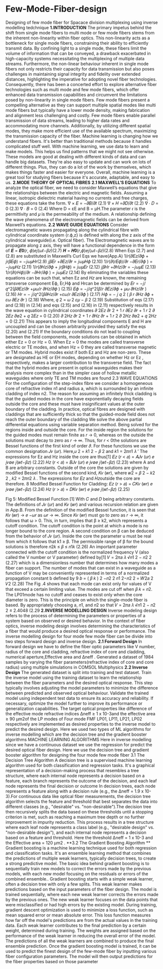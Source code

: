# Few-Mode-Fiber-design
Designing of few mode fiber for Spacace division multiplexing using inverse modelling tedchnique
**1.INTRODUCTION**
The primary impetus behind the shift from single mode fibers to multi mode or few mode fibers stems from the inherent non-linearity within fiber optics. This non-linearity acts as a bottleneck for single mode fibers, constraining their ability to efficiently transmit data. By confining light to a single mode, these fibers limit the volume of information that can be conveyed, a drawback exacerbated in high-capacity systems necessitating the multiplexing of multiple data streams. Furthermore, the non-linear behaviour inherent in single mode fibers not only restricts their capacity for data transmission but also poses challenges in maintaining signal integrity and fidelity over extended distances, highlighting the imperative for adopting novel fiber technologies. 
Consequently, there has been a concerted effort to explore alternative fiber technologies such as multi mode and few mode fibers, which offer enhanced data transmission capabilities and circumvent the limitations posed by non-linearity in single mode fibers.
Few mode fibers present a compelling alternative as they can support multiple spatial modes like multi mode fibers but typically have a lower mode density, making fabrication and alignment less challenging and costly. Few mode fibers enable parallel transmission of data streams, leading to higher data rates and accommodating more channels. Additionally, by utilizing different spatial modes, they make more efficient use of the available spectrum, maximizing the transmission capacity of the fiber.
Machine learning is changing how we understand fibers. It's better than traditional methods because it handles complicated stuff well. With machine learning, we use data to learn and make models. This helps us find patterns that we might not see otherwise. 
These models are good at dealing with different kinds of data and can handle big datasets. They're also easy to update and can work on lots of different things. Plus, they can do a lot of the work by themselves, which makes things faster and easier for everyone. Overall, machine learning is a great tool for studying fibers because it's accurate, adaptable, and easy to us.
**2.MODE THEORY OF OPTICAL FIBRES**
**2.1 MAXWELL’S EQUATIONS**
To analyze the optical fiber, we need to consider Maxwell’s equations that give the relationships between the electric and magnetic fields. Assuming a linear, isotropic dielectric material having no currents and free charges, 
these equations take the form.
∇ × 𝐸 = −𝜕𝐵/𝜕𝑡 (2.1)
∇ × 𝐻 =𝜕𝐷/𝜕𝑡 (2.2)
∇ ∙ 𝐷 = 0 (2.3)
∇ ∙ 𝐵 = 0 (2.4)
Where D = εE and B = μH.The parameter 𝜖 is the permittivity and 𝜇 is the permeability of the medium. A relationship defining the wave phenomena of the electromagnetic fields can be derived from Maxwell’s equations.
**2.2 WAVE GUIDE EQUATIONS**
Consider electromagnetic waves propagating along the cylindrical fibre with cylindrical coordinate system {r.ϕ,z} is defined with along the z axis of the cylindrical waveguide(i.e. Optical fiber). The 
Electromagnetic waves are to propagate along z axis, they will have a functional dependence in the form of
𝑬 = 𝑬𝟎(𝑟, 𝜙)𝑒𝑗(𝜔𝑡−𝛽𝑧)(2.7)
𝑯 = 𝑯𝟎(𝑟,𝜙)𝑒𝑗(𝜔𝑡−𝛽𝑧)(2.8)
When Eqs (2.7) and (2.8) are substituted in Maxwell’s Curl Eqs
we have(App.A) 
1/𝑟(𝜕𝐸𝑧/𝜕𝜙 + 𝑗𝑟𝛽𝐸𝜙) = −𝑗𝜔𝜇𝐻𝑟(2.9)
𝑗𝛽𝐸𝑟 +𝜕𝐸𝑧/𝜕𝑟 = 𝑗𝜔𝜇𝐻𝜙 (2.10)
1/𝑟(𝜕(𝑟𝐸𝜙)/𝜕𝑟 −𝜕𝐸𝑟/𝜕𝜙 ) = −𝑗𝜔𝜇𝐻𝑧 (2.11)
1/𝑟(𝜕𝐻𝑧/𝜕𝜙 + 𝑗𝑟𝛽𝐻𝜙) = 𝑗𝜔𝜇𝐸𝑟 (2.12)
𝑗𝛽𝐻𝑟 +𝜕𝐻𝑧/𝜕𝑟 = −𝑗𝜔𝜇𝐸 (2.13)
1/𝑟(𝜕(𝑟𝐻𝜙)/𝜕𝑟 −𝜕𝐻𝑟/𝜕𝜙 ) = 𝑗𝜔𝜇𝐸𝑧 (2.14)
By eliminating the variables these equations can be such that, when Ez
and 𝐻𝑧 are known, the remaining transverse component Eϕ, Er,Hϕ and Hrcan be determined by
𝐸𝑟 = −𝑗/𝑞^2(𝛽𝜕𝐸𝑧/𝜕𝑟 +𝜇𝜔/𝑟 𝜕𝐻𝑧/𝜕𝜙 ) (2.15)
𝐸𝜙 = −𝑗/𝑞^2(𝛽/𝑟 𝜕𝐸𝑧/𝜕𝜙 + 𝜇𝜔 𝜕𝐻𝑧/𝜕𝑟 ) (2.16)
𝐻𝑟 = −
𝑗/𝑞^2(𝛽𝜕𝐻𝑧/𝜕𝑟 +𝜀𝜔/𝑟 𝜕𝐸𝑧/𝜕𝜙 ) (2.17)
𝐻𝜙 = −
𝑗
𝑞
2
(
𝛽
𝑟
𝜕𝐻𝑧
𝜕𝜙 + 𝜀𝜔
𝜕𝐸𝑧
𝜕𝑟 ) (2.18)
Where, 
 𝑞
2 = 𝜔
2
𝜀𝜇 − 𝛽
2
 (2.19)
Substitution of eqs (2.17) and (2.18) in (2.14) and eqs (2.15) and (2.16) in 
(2.11) respectively results in the wave equation in cylindrical coordinates 
𝜕
2𝐸𝑧
𝜕𝑟
2 +
1
𝑟
𝜕𝐸𝑧
𝜕𝑟 +
1
𝑟
2
𝜕
2𝐸𝑧
𝜕∅2 + 𝑞
2𝐸𝑧 = 0 (2.20)
𝜕
2𝐻𝑧
𝜕𝑟
2 +
1
𝑟
𝜕𝐻𝑧
𝜕𝑟 +
1
𝑟
2
𝜕
2𝐻𝑧
𝜕∅2 + 𝑞
2𝐻𝑧 = 0 (2.21)
This appears to imply the longitudinal components E and H are uncoupled 
and can be chosen arbitrarily provided they satisfy the eqs (2.20) and (2.21)
If the boundary conditions do not lead to coupling between the field 
components, mode solutions can be obtained in which either Ez = 0 or Hz
= 0. When Ez = 0 the modes are called transverse electric or TE modes, 
and when Hz = 0 they are called transverse magnetic or TM modes. Hybrid 
modes exist if both Ez
and Hz
are non-zero. These are designated as HE 
or EH modes, depending on whether Hz or Ez
, respectively, makes a larger 
contribution to the transverse field. The fact that the hybrid modes are 
present in optical waveguides makes their analysis more complex than in 
the simpler case of hollow metallic waveguides where only TE and TM 
modes are found 
2.3 WAVE EQUATIONS
For the configuration of the step-index fibre we consider a homogeneous 
core of refractive index n1 and radius a, which is surrounded by an infinite 
cladding of index n2. The reason for assuming an infinitely thick cladding 
is that the guided modes in the core have exponentially decaying fields 
outside the core and these must have insignificant values at the outer 
boundary of the cladding. In practice, optical fibres are designed with 
claddings that are sufficiently thick so that the guided-mode field does not 
reach the outer boundary of the cladding
We solve the above partial differential equations using variable separation 
method. Being solved for the regions inside and outside the core. For the 
inside region the solutions for the guided modes must remain finite as 𝑟 →
0, whereas on the outside the solutions must decay to zero as 𝑟 → ∞. Thus, 
for 𝑟 < 0the solutions are Bessel functions of the first kind of order 𝜗. For 
these functions we use the common designation 𝐽𝑣
(𝑢𝑟). 
Here,𝑢
2 = 𝑘1
2 − 𝛽
2
 and 𝑘1 =
2𝜋𝑛1
𝜆
’ The expressions for Ez and Hz 
inside the core are thus[1]
𝐸𝑧
(𝑟 < 𝑎) = 𝐴𝐽𝑣
(𝑢𝑟) 𝑒
𝑗𝑣∅𝑒
𝑗(𝑤𝑡−𝛽𝑧)
 (2.22)
𝐻𝑧
(𝑟 < 𝑎) = 𝐵𝐽𝑣
(𝑢𝑟) 𝑒
𝑗𝑣∅𝑒
𝑗(𝑤𝑡−𝛽𝑧)
 (2.23)
where A and B are arbitrary constants. Outside of the core the solutions are
given by modified Bessel functions of the second kind, 𝐾𝑣
(𝑤𝑟), where 
𝑤2 = 𝛽
2 − 𝑘2
2
, 𝑘2 =
2𝜋𝑛2
𝜆
. The expressions for 𝐸𝑧
and 𝐻𝑧outside the 
core are therefore.
8
Modified Bessel Function for Cladding:
𝐸𝑧
(𝑟 > 𝑎) = 𝐶𝐾𝑣
(𝑤𝑟) 𝑒
𝑗𝑣∅𝑒
𝑗(𝑤𝑡−𝛽𝑧)
 (2.24)
𝐻𝑧
(𝑟 > 𝑎) = 𝐷𝐾𝑣
(𝑤𝑟) 𝑒
𝑗𝑣∅𝑒
𝑗(𝑤𝑡−𝛽𝑧)
 (2.25)
 
 Fig 5: Modified Bessel Function [1]
With 𝐶 and 𝐷 being arbitrary constants. The definitions of 𝐽𝑣
(𝑢𝑟) and
𝐾𝑣
(𝑤𝑟) and various recursion relation are given in App.B.
From the definition of the modified Bessel function, it is seen that
𝐾𝑣
(𝑤𝑟) → 𝑒
−𝜔𝑟 as 𝜔𝑟 → ∞. Since 𝐾𝑣
(𝑤𝑟) must go to zero as 𝑟 → ∞, 
it follows that ω > 0. This, in turn, implies that β ≥ k2, which represents a 
cutoff condition. The cutoff condition is the point at which a mode is no 
longer bound to the core region. A second condition on β can be deduced 
from the behavior of 𝐽𝑣
(𝑢𝑟). Inside the core the parameter u must be real 
from which it follows that k1 ≥ β. The permissible range of β for the bound 
solutions is therefore
𝑛2𝑘 ≤ 𝛽 ≤ 𝑛1𝑘 (2.26)
An important parameter connected with the cutoff condition is the 
normalized frequency V (also called the V number or V parameter) defined 
by[1]
𝑉 =
2𝜋𝑎
𝜆
√𝑛1
2 − 𝑛2
2
 (2.27)
which is a dimensionless number that determines how many modes a fiber 
can support. The number of modes that can exist in a waveguide as a 
function of V may be conveniently represented in terms of a normalized 
propagation constant b defined by
9
𝑏 =
(
𝛽
𝑘
)
2
−𝑛2
2
𝑛1
2−𝑛2
2 =
𝑊2𝑎
2
𝑉2
 (2.28)
The Fig .4 shows that each mode can exist only for values of V that exceed 
a certain limiting value. The modes are cut off when 𝛽
𝑘
= 𝑛2. The LP01mode 
has no cutoff and ceases to exist only when the core diameter is zero. This 
is the principle on which the single-mode fiber is based. 
By appropriately choosing a, 𝑛1, and 𝑛2 so that
𝑉 =
2𝜋𝑎
𝜆
√𝑛1
2 − 𝑛2
2 ≤ 2.4048 (2.29
**2.INVERSE MODELLING DESIGN**
Inverse modeling design refers to the process of determining the parameters or 
properties of a system based on observed or desired behavior. In the context of fiber 
optics, inverse modeling design involves determining the characteristics of a fiber that 
would produce a desired optical response or performance. The inverse modelling design 
for four mode few mode fiber can be divide into two steps forward design and inverse 
design.
**2.1 Forward Design**
In forward design we have to define the fiber optic parameters like V number, radius 
of the core and cladding, refractive index of core and cladding, numerical 
aperture,Effective area and ∆neff . Generated a dataset of 1984 samples by varying the 
fiber parameters(refractive index of core and core radius) using multiple simulations in 
COMSOL Multiphysics 
**2.2 Inverse Design**
The generated dataset is split into training and test dataset. Train the inverse model 
using the training dataset to learn the relationship between the fiber parameters and the 
desired optical response. This step typically involves adjusting the model parameters to 
minimize the difference between predicted and observed optical behaviour. Validate the 
trained model using independent test data to ensure its accuracy and reliability. If 
necessary, optimize the model further to improve its performance or generalization 
capabilities. The target optical properties like difference of the effective mode refractive 
indices ∆neff ≥ 1 x 10-3and the effective area ≥ 90 µm2of the LP modes of Four mode 
FMF LP01, LP11, LP21, LP02 respectively are implemented as desired properties to the 
inverse model to predict the desired design. Here we used two types of ML algorithms 
for inverse modelling which are the decision tree and the gradient booster algorithms
MACHINE LEARNING ALGORITHMS
Here in inverse modelling since we have a continuous dataset we use the regression 
for predict the desired optical fiber design. Here we use the decision tree and gradient 
booster algorithm for designing the four mode few mode fiber
3.1 The Decision Tree Algorithm
A decision tree is a supervised machine learning algorithm used for both 
classification and regression tasks. It's a graphical representation of a decision-making 
process that resembles a tree structure, where each internal node represents a decision 
based on a feature, each branch represents the outcome of the decision, and each leaf 
node represents the final decision or outcome
In decision trees, each node represents a feature along with a decision rule (e.g., the ∆neff = 1.9 x 10-3).For continuous data like optical fiber measurements, the decision tree 
algorithm selects the feature and threshold that best separates the data into different 
classes (e.g., "desirable" vs. "non-desirable").The decision tree then recursively splits 
the data based on these thresholds until a stopping criterion is met, such as reaching a 
maximum tree depth or no further improvement in impurity reduction. This process 
results in a tree structure where each leaf node represents a class label (e.g., "desirable 
design" vs. "non-desirable design"), and each internal node represents a decision based 
on a feature and threshold. Here the threshold ∆neff = 1 x 10-3
 and the Effective area = 
120 µm2 .
**3.2 The Gradient Boosting Algorithm **
Gradient boosting is a machine learning technique used for both regression and 
classification tasks. It's an ensemble learning method that combines the predictions of 
multiple weak learners, typically decision trees, to create a strong predictive model. The 
basic idea behind gradient boosting is to sequentially train new models to correct the 
errors made by the previous models, with each new model focusing on the residuals or 
errors of the combined ensemble..
 Gradient boosting starts with a simple weak learner, often a decision tree with only a 
few splits. This weak learner makes predictions based on the input parameters of the 
fiber design. The model is trained sequentially, where each new weak learner corrects 
the errors made by the previous ones. The new weak learner focuses on the data points 
that were misclassified or had high errors by the existing model.
During training, gradient descent optimization is used to minimize a loss function, 
such as mean squared error or mean absolute error. This loss function measures how far 
off the model's predictions are from the actual values in the training data. Each weak 
learner contributes to the final prediction by a certain weight, determined during training. 
The weights are assigned based on the performance of the weak learner in reducing the 
overall error of the model. The predictions of all the weak learners are combined to 
produce the final ensemble prediction. Once the gradient boosting model is trained, it 
can be used to predict the finest design of the few-mode fiber by inputting various fiber 
configuration parameters. The model will then output predictions for the fiber properties 
based on those parameter
